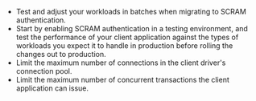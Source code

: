 - Test and adjust your workloads in batches when migrating to SCRAM authentication.
- Start by enabling SCRAM authentication in a testing environment, and test the performance of your client application against the types of workloads you expect it to handle in production before rolling the changes out to production.
- Limit the maximum number of connections in the client driver's connection pool.
- Limit the maximum number of concurrent transactions the client application can issue.
